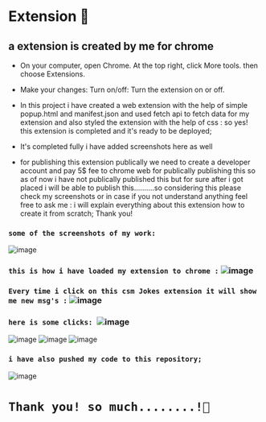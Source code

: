 # Extension 💚

## a extension is created by me for chrome
- On your computer, open Chrome. At the top right, click More tools. then choose Extensions.
- Make your changes: Turn on/off: Turn the extension on or off.

- In this project i have created a web extension with the help of simple popup.html and manifest.json and used fetch api to fetch data for my extension
and also styled the extension with the help of css : so yes! this extension is completed and it's ready to be deployed;

- It's completed fully i have added screenshots here as well 
- for publishing this extension publically we need to create a developer account and pay 5$ fee to chrome web for publically publishing this so as of now i have not publically published this but for sure after i got placed i will be able to publish this..........so considering this please check my screenshots or in case if you not understand anything feel free to ask me : i will explain everything about this extension how to create it from scratch;
Thank you!

### ```some of the screenshots of my work:``` 
![image](https://user-images.githubusercontent.com/118621709/215868948-b967209b-0ba9-41cd-bfee-cee605ee011c.png)
### ```this is how i have loaded my extension to chrome :``` ![image](https://user-images.githubusercontent.com/118621709/215869096-76ac95ed-ad7b-455e-9cbc-dac7a4493ce1.png)
### ```Every time i click on this csm Jokes extension it will show me new msg's :``` ![image](https://user-images.githubusercontent.com/118621709/215869236-d04046fc-5f84-4fdf-9ea7-9ad0f19cb80d.png)
### ```here is some clicks: ```![image](https://user-images.githubusercontent.com/118621709/215869305-0376ae79-389e-4caf-b863-764eddfce800.png)
![image](https://user-images.githubusercontent.com/118621709/215869346-4a35b75c-576f-4f8c-9b56-d4ed372b1afa.png)
![image](https://user-images.githubusercontent.com/118621709/215869371-b8c48930-4c52-44a1-8702-58218cf4ee8b.png)
![image](https://user-images.githubusercontent.com/118621709/215869408-c849c487-57e4-475e-8bee-25753480c4b5.png)

### ```i have also pushed my code to this repository;```
![image](https://user-images.githubusercontent.com/118621709/215870927-83ff3a47-64a1-42a7-9e90-0238c7e03aad.png)


# ```Thank you! so much........!💚```
